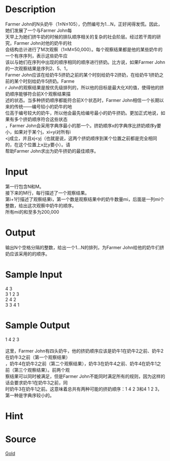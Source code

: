 
# Description

<div class="content"><div>
<div>Farmer John的N头奶牛（1≤N≤105），仍然编号为1…N，正好闲得发慌。因此，她们发展了一个与Farmer John每</div>
<div>天早上为她们挤牛奶的时候的排队顺序相关的复杂的社会阶层。经过若干周的研究，Farmer John对他的奶牛的社</div>
<div>会结构总计进行了M次观察（1≤M≤50,000）。每个观察结果都是他的某些奶牛的一个有序序列，表示这些奶牛应</div>
<div>该以与她们在序列中出现的顺序相同的顺序进行挤奶。比方说，如果Farmer John的一次观察结果是序列2、5、1，</div>
<div>Farmer John应该在给奶牛5挤奶之前的某个时刻给奶牛2挤奶，在给奶牛1挤奶之前的某个时刻给奶牛5挤奶。Farme</div>
<div>r John的观察结果是按优先级排列的，所以他的目标是最大化X的值，使得他的挤奶顺序能够符合前X个观察结果描</div>
<div>述的状态。当多种挤奶顺序都能符合前X个状态时，Farmer John相信一个长期以来的传统——编号较小的奶牛的地</div>
<div>位高于编号较大的奶牛，所以他会最先给编号最小的奶牛挤奶。更加正式地说，如果有多个挤奶顺序符合这些状态</div>
<div>，Farmer John会采用字典序最小的那一个。挤奶顺序x的字典序比挤奶顺序y要小，如果对于某个j，xi=yi对所有i</div>
<div>&lt;j成立，并且xj&lt;yj（也就是说，这两个挤奶顺序到某个位置之前都是完全相同的，在这个位置上x比y要小）。请</div>
<div>帮助Farmer John求出为奶牛挤奶的最佳顺序。</div>
<div></div>
</div>
<div></div></div>

# Input

<div class="content"><div>
<div>第一行包含N和M。</div>
<div>接下来的M行，每行描述了一个观察结果。</div>
<div>第i+1行描述了观察结果i，第一个数是观察结果中的奶牛数量mi，后面是一列mi个整数，给出这次观察中奶牛的顺序。</div>
<div>所有mi的和至多为200,000</div>
<div></div>
</div>
<div></div></div>

# Output

<div class="content"><div>
<div>输出N个空格分隔的整数，给出一个1…N的排列，为Farmer John给他的奶牛们挤奶应该采用的的顺序。</div>
<div></div>
</div>
<div>
<div></div>
</div></div>

# Sample Input

<div class="content"><span class="sampledata">4 3<br/>
3 1 2 3<br/>
2 4 2<br/>
3 3 4 1</span></div>

# Sample Output

<div class="content"><span class="sampledata">1 4 2 3<br/>
<br/>
这里，Farmer John有四头奶牛，他的挤奶顺序应该是奶牛1在奶牛2之前、奶牛2在奶牛3之前（第一个观察结果）<br/>
，奶牛4在奶牛2之前（第二个观察结果），奶牛3在奶牛4之前、奶牛4在奶牛1之前（第三个观察结果）。前两个观<br/>
察结果可以同时被满足，但是Farmer John不能同时满足所有的规则，因为这样的话会要求奶牛1在奶牛3之前，同<br/>
时奶牛3在奶牛1之前。这意味着总共有两种可能的挤奶顺序：1 4 2 3和4 1 2 3，第一种是字典序较小的。</span></div>

# Hint

<div class="content"><p></p></div>

# Source

<div class="content"><p><a href="problemset.php?search=Gold">Gold</a></p></div>

